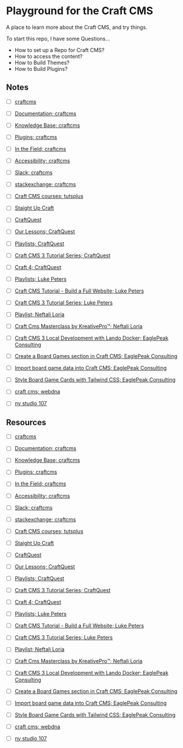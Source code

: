 # Playground for the Craft CMS

A place to learn more about the Craft CMS, and try things.

To start this repo, I have some Questions...

- How to set up a Repo for Craft CMS?
- How to access the content?
- How to Build Themes?
- How to Build Plugins?

## Notes

- [ ] [craftcms](notes/.md)

- [ ] [Documentation; craftcms](notes/.md)
- [ ] [Knowledge Base; craftcms](notes/.md)
- [ ] [Plugins; craftcms](notes/plugins--craftcms.md)

- [ ] [In the Field; craftcms](notes/in-the-field--craftcms.md)
- [ ] [Accessibility; craftcms](notes/.md)

- [ ] [Slack; craftcms](notes/.md)
- [ ] [stackexchange; craftcms](notes/.md)

- [ ] [Craft CMS courses; tutsplus](notes/.md)

- [ ] [Staight Up Craft](notes/.md)

- [ ] [CraftQuest](notes/.md)

- [ ] [Our Lessons; CraftQuest](notes/.md)

- [ ] [Playlists; CraftQuest](notes/.md)

- [ ] [Craft CMS 3 Tutorial Series; CraftQuest](notes/craft-cms-3-tutorial-series--craftquest.md)

- [ ] [Craft 4; CraftQuest](notes/.md)

- [ ] [Playlists; Luke Peters](notes/.md)
- [ ] [Craft CMS Tutorial - Build a Full Website; Luke Peters](notes/.md)
- [ ] [Craft CMS 3 Tutorial Series; Luke Peters](notes/.md)

- [ ] [Playlist; Neftali Loria](notes/.md)
- [ ] [Craft Cms Masterclass by KreativePro™; Neftali Loria](notes/.md)

- [ ] [Craft CMS 3 Local Development with Lando Docker; EaglePeak Consulting](notes/.md)
- [ ] [Create a Board Games section in Craft CMS; EaglePeak Consulting](notes/.md)
- [ ] [Import board game data into Craft CMS; EaglePeak Consulting](notes/.md)
- [ ] [Style Board Game Cards with Tailwind CSS; EaglePeak Consulting](notes/.md)

- [ ] [craft cms; webdna](notes/craft-cms--webdna.md)

- [ ] [ny studio 107](notes/ny-studio-107.md)

## Resources

- [ ] [craftcms](https://craftcms.com/)

- [ ] [Documentation; craftcms](https://craftcms.com/docs/)
- [ ] [Knowledge Base; craftcms](https://craftcms.com/knowledge-base)
- [ ] [Plugins; craftcms](https://plugins.craftcms.com/)

- [ ] [In the Field; craftcms](https://craftcms.com/in-the-field)
- [ ] [Accessibility; craftcms](https://craftcms.com/accessibility)

- [ ] [Slack; craftcms](https://craftcms.com/community#slack)
- [ ] [stackexchange; craftcms](https://craftcms.stackexchange.com/)

- [ ] [Craft CMS courses; tutsplus](https://tutsplus.com/courses/search/Craft+CMS)

- [ ] [Staight Up Craft](https://straightupcraft.com/)

- [ ] [CraftQuest](https://craftquest.io/)

- [ ] [Our Lessons; CraftQuest](https://craftquest.io/lessons)

- [ ] [Playlists; CraftQuest](https://www.youtube.com/@CraftQuest_io/playlists)
- [ ] [Craft CMS 3 Tutorial Series; CraftQuest](https://www.youtube.com/playlist?list=PLCy7dPypkr2rOlj9Ps5HbzYeJecL48yg-)
- [ ] [Craft 4; CraftQuest](https://www.youtube.com/playlist?list=PLCy7dPypkr2r5V1V-vWdKLZpB4ANFJsVJ)

- [ ] [Playlists; Luke Peters](https://www.youtube.com/@LukePeters/playlists)
- [ ] [Craft CMS Tutorial - Build a Full Website; Luke Peters](https://www.youtube.com/playlist?list=PL4JDh0LtP7jqO_IsfzVDNGRKkkbXmrSFZ)
- [ ] [Craft CMS 3 Tutorial Series; Luke Peters](https://www.youtube.com/playlist?list=PL4JDh0LtP7jqzIjgU9L6k09U1oK7cNEP4)

- [ ] [Playlist; Neftali Loria](https://www.youtube.com/@thekreativepro/playlists)
- [ ] [Craft Cms Masterclass by KreativePro™; Neftali Loria](https://www.youtube.com/playlist?list=PLft3EoQOvsCC838k0rX3jZs6c740Li4yi)

- [ ] [Craft CMS 3 Local Development with Lando Docker; EaglePeak Consulting](https://www.eaglepeakweb.com/blog/install-craft-cms-3-lando-docker)
- [ ] [Create a Board Games section in Craft CMS; EaglePeak Consulting](https://www.eaglepeakweb.com/blog/create-board-games-section-craft-cms-tutorial)
- [ ] [Import board game data into Craft CMS; EaglePeak Consulting](https://www.eaglepeakweb.com/blog/import-board-game-data-into-craft-cms-feed-me-tutorial)
- [ ] [Style Board Game Cards with Tailwind CSS; EaglePeak Consulting](https://www.eaglepeakweb.com/blog/style-board-game-cards-tailwind-css-craft-cms-tutorial)

- [ ] [craft cms; webdna](https://webdna.co.uk/craft-cms)

- [ ] [ny studio 107](https://nystudio107.com/)
